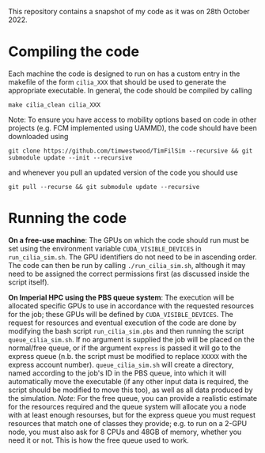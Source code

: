 This repository contains a snapshot of my code as it was on 28th October 2022.

# Compiling the code
Each machine the code is designed to run on has a custom entry in the makefile of the form `cilia_XXX` that should be used to generate the appropriate executable. In general, the code should be compiled by calling
```
make cilia_clean cilia_XXX
```

Note: To ensure you have access to mobility options based on code in other projects (e.g. FCM implemented using UAMMD), the code should have been downloaded using
```
git clone https://github.com/timwestwood/TimFilSim --recursive && git submodule update --init --recursive
```
and whenever you pull an updated version of the code you should use
```
git pull --recurse && git submodule update --recursive
```

# Running the code
**On a free-use machine**: The GPUs on which the code should run must be set using the environment variable `CUDA_VISIBLE_DEVICES` in `run_cilia_sim.sh`. The GPU identifiers do not need to be in ascending order. The code can then be run by calling `./run_cilia_sim.sh`, although it may need to be assigned the correct permissions first (as discussed inside the script itself).

**On Imperial HPC using the PBS queue system**: The execution will be allocated specific GPUs to use in accordance with the requested resources for the job; these GPUs will be defined by `CUDA_VISIBLE_DEVICES`. The request for resources and eventual execution of the code are done by modifying the bash script `run_cilia_sim.pbs` and then running the script `queue_cilia_sim.sh`. If no argument is supplied the job will be placed on the normal/free queue, or if the argument `express` is passed it will go to the express queue (n.b. the script must be modified to replace `XXXXX` with the express account number). `queue_cilia_sim.sh` will create a directory, named according to the job's ID in the PBS queue, into which it will automatically move the executable (if any other input data is required, the script should be modified to move this too), as well as all data produced by the simulation. *Note*: For the free queue, you can provide a realistic estimate for the resources required and the queue system will allocate you a node with at least enough resourses, but for the express queue you must request resources that match one of classes they provide; e.g. to run on a 2-GPU node, you must also ask for 8 CPUs and 48GB of memory, whether you need it or not. This is how the free queue used to work.
